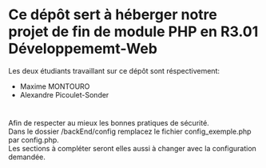 <h1> Ce dépôt sert à héberger notre projet de fin de module PHP en R3.01 Développememt-Web </h1>
<p>
  Les deux étudiants travaillant sur ce dépôt sont réspectivement: <br>
  <ul>
    <li>
      Maxime MONTOURO
    </li>
    <li>
      Alexandre Picoulet-Sonder
    </li>
  </ul>
</p>

<h1></h1>
<p>
  Afin de respecter au mieux les bonnes pratiques de sécurité.  <br>
  Dans le dossier /backEnd/config remplacez le fichier config_exemple.php par config.php.  <br>
  Les sections à compléter seront elles aussi à changer avec la configuration demandée. <br>
</p>
